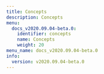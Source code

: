 ```yaml
---
title: Concepts
description: Concepts
menu:
  docs_v2020.09.04-beta.0:
    identifier: concepts
    name: Concepts
    weight: 20
menu_name: docs_v2020.09.04-beta.0
info:
  version: v2020.09.04-beta.0
---
```


